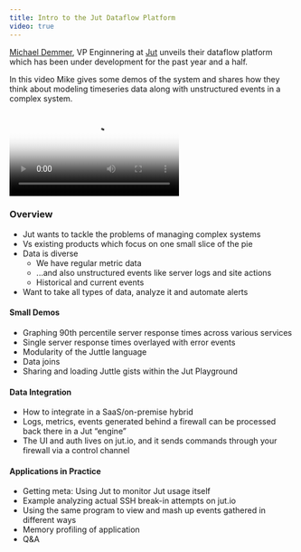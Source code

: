 ```yaml
---
title: Intro to the Jut Dataflow Platform
video: true
---
```


[Michael Demmer](https://github.com/demmer), VP Enginnering at
[Jut](http://www.jut.io/) unveils their dataflow platform which has
been under development for the past year and a half.

In this video Mike gives some demos of the system and shares how
they think about modeling timeseries data along with unstructured
events in a complex system.

<div class="flowplayer" data-embed="false">
  <video type="video/mp4"
         src="http://player.vimeo.com/external/114224611.hd.mp4?s=76850f410b1202d175397f1db626fc15"
         poster="https://i.vimeocdn.com/video/499957414.jpg?mw=700"
  ></video>
</div>

### Overview

* Jut wants to tackle the problems of managing complex systems
* Vs existing products which focus on one small slice of the pie
* Data is diverse
    * We have regular metric data
    * ...and also unstructured events like server logs and site actions
    * Historical and current events
* Want to take all types of data, analyze it and automate alerts

#### Small Demos
* Graphing 90th percentile server response times across various services
* Single server response times overlayed with error events
* Modularity of the Juttle language
* Data joins
* Sharing and loading Juttle gists within the Jut Playground

#### Data Integration
* How to integrate in a SaaS/on-premise hybrid
* Logs, metrics, events generated behind a firewall can be processed back there in a Jut “engine”
* The UI and auth lives on jut.io, and it sends commands through your firewall via a control channel

#### Applications in Practice
* Getting meta: Using Jut to monitor Jut usage itself
* Example analyzing actual SSH break-in attempts on jut.io
* Using the same program to view and mash up events gathered in different ways
* Memory profiling of application
* Q&A
